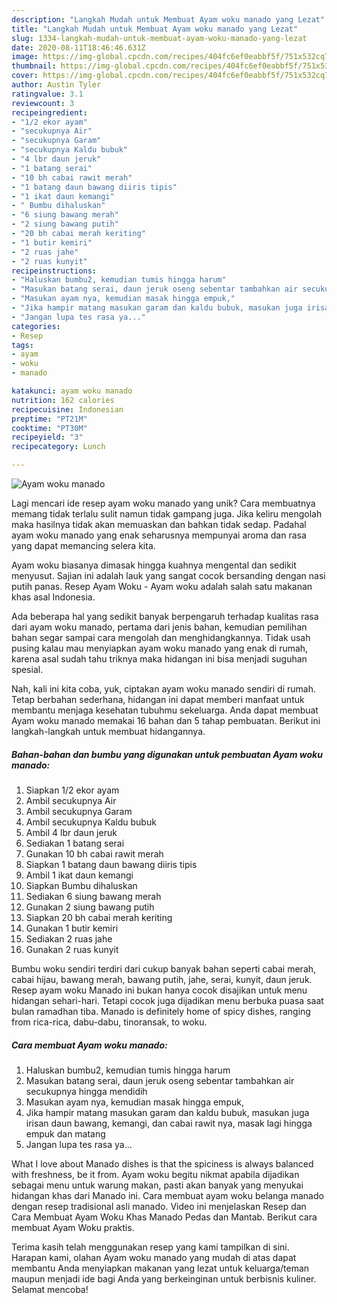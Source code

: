 ```yaml
---
description: "Langkah Mudah untuk Membuat Ayam woku manado yang Lezat"
title: "Langkah Mudah untuk Membuat Ayam woku manado yang Lezat"
slug: 1334-langkah-mudah-untuk-membuat-ayam-woku-manado-yang-lezat
date: 2020-08-11T18:46:46.631Z
image: https://img-global.cpcdn.com/recipes/404fc6ef0eabbf5f/751x532cq70/ayam-woku-manado-foto-resep-utama.jpg
thumbnail: https://img-global.cpcdn.com/recipes/404fc6ef0eabbf5f/751x532cq70/ayam-woku-manado-foto-resep-utama.jpg
cover: https://img-global.cpcdn.com/recipes/404fc6ef0eabbf5f/751x532cq70/ayam-woku-manado-foto-resep-utama.jpg
author: Austin Tyler
ratingvalue: 3.1
reviewcount: 3
recipeingredient:
- "1/2 ekor ayam"
- "secukupnya Air"
- "secukupnya Garam"
- "secukupnya Kaldu bubuk"
- "4 lbr daun jeruk"
- "1 batang serai"
- "10 bh cabai rawit merah"
- "1 batang daun bawang diiris tipis"
- "1 ikat daun kemangi"
- " Bumbu dihaluskan"
- "6 siung bawang merah"
- "2 siung bawang putih"
- "20 bh cabai merah keriting"
- "1 butir kemiri"
- "2 ruas jahe"
- "2 ruas kunyit"
recipeinstructions:
- "Haluskan bumbu2, kemudian tumis hingga harum"
- "Masukan batang serai, daun jeruk oseng sebentar tambahkan air secukupnya hingga mendidih"
- "Masukan ayam nya, kemudian masak hingga empuk,"
- "Jika hampir matang masukan garam dan kaldu bubuk, masukan juga irisan daun bawang, kemangi, dan cabai rawit nya, masak lagi hingga empuk dan matang"
- "Jangan lupa tes rasa ya..."
categories:
- Resep
tags:
- ayam
- woku
- manado

katakunci: ayam woku manado 
nutrition: 162 calories
recipecuisine: Indonesian
preptime: "PT21M"
cooktime: "PT30M"
recipeyield: "3"
recipecategory: Lunch

---
```



![Ayam woku manado](https://img-global.cpcdn.com/recipes/404fc6ef0eabbf5f/751x532cq70/ayam-woku-manado-foto-resep-utama.jpg)

Lagi mencari ide resep ayam woku manado yang unik? Cara membuatnya memang tidak terlalu sulit namun tidak gampang juga. Jika keliru mengolah maka hasilnya tidak akan memuaskan dan bahkan tidak sedap. Padahal ayam woku manado yang enak seharusnya mempunyai aroma dan rasa yang dapat memancing selera kita.

Ayam woku biasanya dimasak hingga kuahnya mengental dan sedikit menyusut. Sajian ini adalah lauk yang sangat cocok bersanding dengan nasi putih panas. Resep Ayam Woku - Ayam woku adalah salah satu makanan khas asal Indonesia.

Ada beberapa hal yang sedikit banyak berpengaruh terhadap kualitas rasa dari ayam woku manado, pertama dari jenis bahan, kemudian pemilihan bahan segar sampai cara mengolah dan menghidangkannya. Tidak usah pusing kalau mau menyiapkan ayam woku manado yang enak di rumah, karena asal sudah tahu triknya maka hidangan ini bisa menjadi suguhan spesial.


Nah, kali ini kita coba, yuk, ciptakan ayam woku manado sendiri di rumah. Tetap berbahan sederhana, hidangan ini dapat memberi manfaat untuk membantu menjaga kesehatan tubuhmu sekeluarga. Anda dapat membuat Ayam woku manado memakai 16 bahan dan 5 tahap pembuatan. Berikut ini langkah-langkah untuk membuat hidangannya.

<!--inarticleads1-->

##### Bahan-bahan dan bumbu yang digunakan untuk pembuatan Ayam woku manado:

1. Siapkan 1/2 ekor ayam
1. Ambil secukupnya Air
1. Ambil secukupnya Garam
1. Ambil secukupnya Kaldu bubuk
1. Ambil 4 lbr daun jeruk
1. Sediakan 1 batang serai
1. Gunakan 10 bh cabai rawit merah
1. Siapkan 1 batang daun bawang diiris tipis
1. Ambil 1 ikat daun kemangi
1. Siapkan  Bumbu dihaluskan
1. Sediakan 6 siung bawang merah
1. Gunakan 2 siung bawang putih
1. Siapkan 20 bh cabai merah keriting
1. Gunakan 1 butir kemiri
1. Sediakan 2 ruas jahe
1. Gunakan 2 ruas kunyit


Bumbu woku sendiri terdiri dari cukup banyak bahan seperti cabai merah, cabai hijau, bawang merah, bawang putih, jahe, serai, kunyit, daun jeruk. Resep ayam woku Manado ini bukan hanya cocok disajikan untuk menu hidangan sehari-hari. Tetapi cocok juga dijadikan menu berbuka puasa saat bulan ramadhan tiba. Manado is definitely home of spicy dishes, ranging from rica-rica, dabu-dabu, tinoransak, to woku. 

<!--inarticleads2-->

##### Cara membuat Ayam woku manado:

1. Haluskan bumbu2, kemudian tumis hingga harum
1. Masukan batang serai, daun jeruk oseng sebentar tambahkan air secukupnya hingga mendidih
1. Masukan ayam nya, kemudian masak hingga empuk,
1. Jika hampir matang masukan garam dan kaldu bubuk, masukan juga irisan daun bawang, kemangi, dan cabai rawit nya, masak lagi hingga empuk dan matang
1. Jangan lupa tes rasa ya...


What I love about Manado dishes is that the spiciness is always balanced with freshness, be it from. Ayam woku begitu nikmat apabila dijadikan sebagai menu untuk warung makan, pasti akan banyak yang menyukai hidangan khas dari Manado ini. Cara membuat ayam woku belanga manado dengan resep tradisional asli manado. Video ini menjelaskan Resep dan Cara Membuat Ayam Woku Khas Manado Pedas dan Mantab. Berikut cara membuat Ayam Woku praktis. 

Terima kasih telah menggunakan resep yang kami tampilkan di sini. Harapan kami, olahan Ayam woku manado yang mudah di atas dapat membantu Anda menyiapkan makanan yang lezat untuk keluarga/teman maupun menjadi ide bagi Anda yang berkeinginan untuk berbisnis kuliner. Selamat mencoba!
